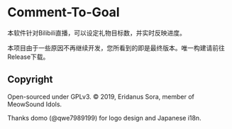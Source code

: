 # Comment-To-Goal

本软件针对Bilibili直播，可以设定礼物目标数，并实时反映进度。

本项目由于一些原因不再继续开发，您所看到的即是最终版本。唯一构建请前往Release下载。

## Copyright

Open-sourced under GPLv3. © 2019, Eridanus Sora, member of MeowSound Idols.

Thanks domo (@qwe7989199) for logo design and Japanese i18n.
